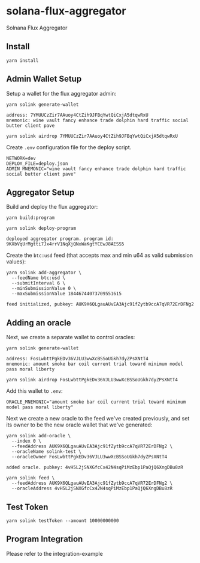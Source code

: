 # solana-flux-aggregator

Solnana Flux Aggregator

## Install

```
yarn install
```

## Admin Wallet Setup

Setup a wallet for the flux aggregator admin:

```
yarn solink generate-wallet

address: 7YMUUCzZir7AAuoy4CtZih9JFBqYwtQiCxjA5dtqwRxU
mnemonic: wine vault fancy enhance trade dolphin hard traffic social butter client pave
```

```
yarn solink airdrop 7YMUUCzZir7AAuoy4CtZih9JFBqYwtQiCxjA5dtqwRxU
```

Create `.env` configuration file for the deploy script.

```
NETWORK=dev
DEPLOY_FILE=deploy.json
ADMIN_MNEMONIC="wine vault fancy enhance trade dolphin hard traffic social butter client pave"
```

## Aggregator Setup

Build and deploy the flux aggregator:

```
yarn build:program
```

```
yarn solink deploy-program

deployed aggregator program. program id: 9KXbVqUrMgtti7Jx4rrV1NqXjQNxWaKgtYCEwJ8AESS5
```

Create the `btc:usd` feed (that accepts max and min u64 as valid submission values):

```
yarn solink add-aggregator \
  --feedName btc:usd \
  --submitInterval 6 \
  --minSubmissionValue 0 \
  --maxSubmissionValue 18446744073709551615

feed initialized, pubkey: AUK9X6QLgauAUvEA3Ajc91fZytb9ccA7qVR72ErDFNg2
```

## Adding an oracle

Next, we create a separate wallet to control oracles:

```
yarn solink generate-wallet

address: FosLwbttPgkEDv36VJLU3wwXcBSSoUGkh7dyZPsXNtT4
mnemonic: amount smoke bar coil current trial toward minimum model pass moral liberty
```

```
yarn solink airdrop FosLwbttPgkEDv36VJLU3wwXcBSSoUGkh7dyZPsXNtT4
```

Add this wallet to `.env`:

```
ORACLE_MNEMONIC="amount smoke bar coil current trial toward minimum model pass moral liberty"
```

Next we create a new oracle to the feed we've created previously, and set its owner to be the new oracle wallet that we've generated:

```
yarn solink add-oracle \
  --index 0 \
  --feedAddress AUK9X6QLgauAUvEA3Ajc91fZytb9ccA7qVR72ErDFNg2 \
  --oracleName solink-test \
  --oracleOwner FosLwbttPgkEDv36VJLU3wwXcBSSoUGkh7dyZPsXNtT4

added oracle. pubkey: 4vH5L2jSNXGfcCx42N4sqPiMzEbp1PaQjQ6XngDBu8zR
```

```
yarn solink feed \
  --feedAddress AUK9X6QLgauAUvEA3Ajc91fZytb9ccA7qVR72ErDFNg2 \
  --oracleAddress 4vH5L2jSNXGfcCx42N4sqPiMzEbp1PaQjQ6XngDBu8zR
```

## Test Token

```
yarn solink testToken --amount 10000000000
```

## Program Integration

Please refer to the integration-example